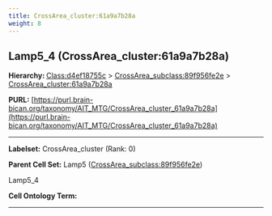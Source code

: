```yaml
---
title: CrossArea_cluster:61a9a7b28a
weight: 8
---
```

## Lamp5_4 (CrossArea_cluster:61a9a7b28a)
<b>Hierarchy: </b>
[Class:d4ef18755c](../Class_d4ef18755c) >
[CrossArea_subclass:89f956fe2e](../CrossArea_subclass_89f956fe2e) >
[CrossArea_cluster:61a9a7b28a](../CrossArea_cluster_61a9a7b28a)

**PURL:** [https://purl.brain-bican.org/taxonomy/AIT_MTG/CrossArea_cluster_61a9a7b28a](https://purl.brain-bican.org/taxonomy/AIT_MTG/CrossArea_cluster_61a9a7b28a)

---


**Labelset:** CrossArea_cluster (Rank: 0)

**Parent Cell Set:** Lamp5 ([CrossArea_subclass:89f956fe2e](../CrossArea_subclass_89f956fe2e))

Lamp5_4


**Cell Ontology Term:** 

[MARKER GENES.]: #


---

[TRANSFERRED ANNOTATIONS.]: #


[AUTHOR ANNOTATION FIELDS.]: #

